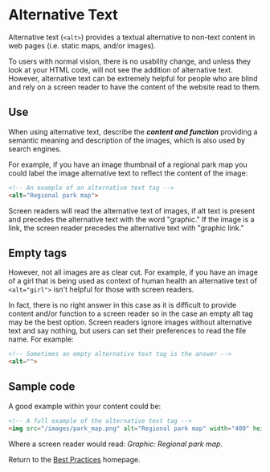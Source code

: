 # Alternative Text

Alternative text (`<alt>`) provides a textual alternative to non-text content in web pages (i.e. static maps, and/or images).

To users with normal vision, there is no usability change, and unless they look at your HTML code, will not see the addition of alternative text. However, alternative text can be extremely helpful for people who are blind and rely on a screen reader to have the content of the website read to them.

## Use  
When using alternative text, describe the **_content and function_** providing a semantic meaning and description of the images, which is also used by search engines.

For example, if you have an image thumbnail of a regional park map you could label the image alternative text to reflect the content of the image:
```html
<!-- An example of an alternative text tag -->
<alt="Regional park map">
```

Screen readers will read the alternative text of images, if alt text is present and precedes the alternative text with the word "graphic." If the image is a link, the screen reader precedes the alternative text with "graphic link."

## Empty tags  
However, not all images are as clear cut. For example, if you have an image of a girl that is being used as context of human health an alternative text of `<alt="girl">` isn't helpful for those with screen readers.

In fact, there is no right answer in this case as it is difficult to provide content and/or function to a screen reader so in the case an empty alt tag may be the best option. Screen readers ignore images without alternative text and say nothing, but users can set their preferences to read the file name. For example:
```html
<!-- Sometimes an empty alternative text tag is the answer -->
<alt="">
```

## Sample code
A good example within your content could be:
```html
<!-- A full example of the alternative text tag -->
<img src="/images/park_map.png" alt="Regional park map" width="400" height="800" border="0">
```

Where a screen reader would read: *Graphic: Regional park map*.

Return to the [Best Practices](../BestPractices.md) homepage.
